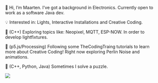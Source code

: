 👋 Hi,
  I’m Maarten. 
  I've got a background in Electronics.
  Currently open to work as a software Java dev.

💡 Interested in:
  Lights, 
  Interactive Installations and 
  Creative Coding.

👀 (C++) 
  Exploring topics like: 
    Neopixel, 
    MQTT, 
    ESP-NOW. 
  In order to develop lightfixtures.

👀 (p5.js/Processing) 
  Following some TheCodingTraing tutorials to learn more about Creative Coding!
  Right now exploring Perlin Noise and animations.

🧩 (C++, Python, Java) 
  Sometimes I solve a puzzle.

![](https://projecteuler.net/profile/D4msk0.png)

<!---
d4msk0/d4msk0 is a ✨ special ✨ repository because its `README.md` (this file) appears on your GitHub profile.
You can click the Preview link to take a look at your changes.
--->
